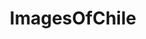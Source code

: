 ---
title: ImagesOfChile
crosslinks:
- EarthPorn
- pics
- imagesofnetwork
- chile
- travel
- argentina
- mildlyinteresting
- itookapicture
- Bahaipics
- MyWallpaperClub
- MapPorn
- Bikeporn
- CampingandHiking
- trees
- CityPorn
- OldSchoolCool
- bicycling
- analog
- aww
- snowboarding
---